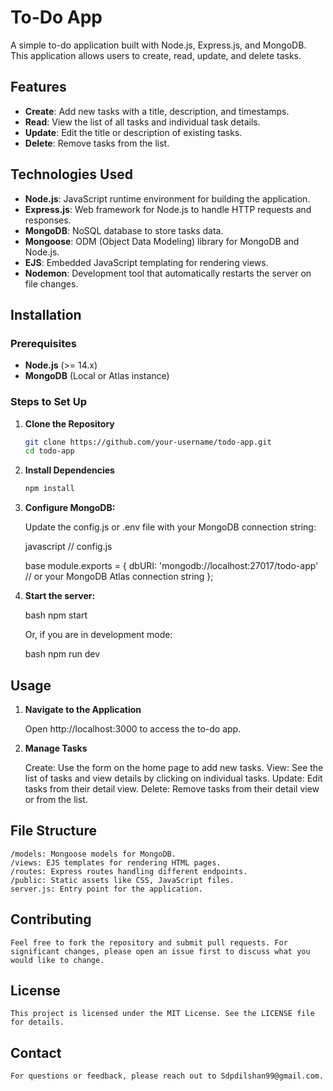 # To-Do App

A simple to-do application built with Node.js, Express.js, and MongoDB. This application allows users to create, read, update, and delete tasks.

## Features

- **Create**: Add new tasks with a title, description, and timestamps.
- **Read**: View the list of all tasks and individual task details.
- **Update**: Edit the title or description of existing tasks.
- **Delete**: Remove tasks from the list.

## Technologies Used

- **Node.js**: JavaScript runtime environment for building the application.
- **Express.js**: Web framework for Node.js to handle HTTP requests and responses.
- **MongoDB**: NoSQL database to store tasks data.
- **Mongoose**: ODM (Object Data Modeling) library for MongoDB and Node.js.
- **EJS**: Embedded JavaScript templating for rendering views.
- **Nodemon**: Development tool that automatically restarts the server on file changes.

## Installation

### Prerequisites

- **Node.js** (>= 14.x)
- **MongoDB** (Local or Atlas instance)

### Steps to Set Up

1. **Clone the Repository**

   ```bash
   git clone https://github.com/your-username/todo-app.git
   cd todo-app

2. **Install Dependencies**

    ```bash
    npm install

3. **Configure MongoDB:**

    Update the config.js or .env file with your MongoDB connection string:

    javascript
    // config.js
    
    base
    module.exports = {
    dbURI: 'mongodb://localhost:27017/todo-app' // or your MongoDB Atlas connection string
    };

4. **Start the server:**

    bash
    npm start

    Or, if you are in development mode:

    bash
    npm run dev

## Usage

1. **Navigate to the Application**

    Open http://localhost:3000 to access the to-do app.

2. **Manage Tasks**

    Create: Use the form on the home page to add new tasks.
    View: See the list of tasks and view details by clicking on individual tasks.
    Update: Edit tasks from their detail view.
    Delete: Remove tasks from their detail view or from the list.

## File Structure

    /models: Mongoose models for MongoDB.
    /views: EJS templates for rendering HTML pages.
    /routes: Express routes handling different endpoints.
    /public: Static assets like CSS, JavaScript files.
    server.js: Entry point for the application.

## Contributing

    Feel free to fork the repository and submit pull requests. For significant changes, please open an issue first to discuss what you would like to change.

## License

    This project is licensed under the MIT License. See the LICENSE file for details.

## Contact

    For questions or feedback, please reach out to Sdpdilshan99@gmail.com.